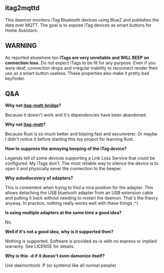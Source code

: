 
## itag2mqttd

This daemon monitors iTag Bluetooth devices using BlueZ and publishes the data over MQTT. The goal is to expose iTag devices as smart buttons for Home Assistant.


## WARNING

As reported elsewhere too **iTags are very unreliable and WILL BEEP on connection loss.** Do not expect iTags to be fit for any purpose. Even if you were deaf, connection drops and irregular inability to reconnect render their use as a smart button useless. These properties also make it pretty bad keyfinder.

 

## Q&A

**Why not [itag-mqtt-bridge](https://github.com/tomasgatial/itag-mqtt-bridge)?**

Because it doesn't work and it's dependencies have been abandoned.

**Why not [itag-mqtt](https://github.com/onderweg/itag-mqtt)?**

Because Rust is so much better and blazing fast and securererer. Or maybe I didn't notice it before starting this toy project for learning Rust.

**How to suppress the annoying beeping of the iTag device?**

Legends tell of some devices supporting a Link Loss Service that could be configured. My iTags don't. The most reliable way to silence the device is to open it and physically sever the connection to the beeper.

**Why autodiscovery of adapters?**

This is convenient when trying to find a nice position for the adapter. This allows detaching the USB bluetooth adapter from an USB extension cable and putting it back without needing to restart the daemon. That's the theory anyway. In practice, nothing really works well with these things :^)

**Is using multiple adapters at the same time a good idea?**

No.

**Well if it's not a good idea, why is it supported then?**

Nothing is supported. Software is provided as-is with no express or implied warranty. See LICENSE for details.

**Why is this -d if it doesn't even damonize itself?**

Use daemontools :P
(or systemd like all normal people)
